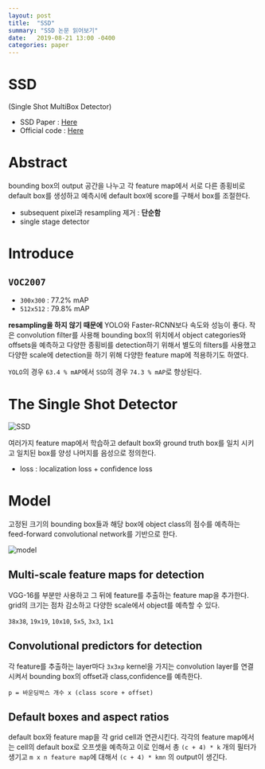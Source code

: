 ```yaml
---
layout: post
title:  "SSD"
summary: "SSD 논문 읽어보기"
date:   2019-08-21 13:00 -0400
categories: paper
---
```


# SSD

(Single Shot MultiBox Detector)

- SSD Paper : [Here](https://arxiv.org/abs/1512.02325)
- Official code : [Here](https://github.com/weiliu89/caffe/tree/ssd)

# Abstract
bounding box의 output 공간을 나누고 각 feature map에서 서로 다른 종횡비로 default box를 생성하고 예측시에 default box에 score를 구해서 box를 조절한다.

- subsequent pixel과 resampling 제거 : **단순함**
- single stage detector

# Introduce

## `VOC2007`
- `300x300` : 77.2% mAP
- `512x512` : 79.8% mAP

**resampling을 하지 않기 때문에** YOLO와 Faster-RCNN보다 속도와 성능이 좋다. 작은 convolution filter를 사용해 bounding box의 위치에서 object categories와 offsets을 예측하고 다양한 종횡비를 detection하기 위해서 별도의 filters를 사용했고 다양한 scale에 detection을 하기 위해 다양한 feature map에 적용하기도 하였다.

`YOLO`의 경우 `63.4 % mAP`에서 `SSD`의 경우 `74.3 % mAP`로 향상된다.

# The Single Shot Detector



![SSD](https://github.com/jjeamin/jjeamin.github.io/raw/master/_posts/post_img/ssd/feature.PNG)



여러가지 feature map에서 학습하고 default box와 ground truth box를 일치 시키고 일치된 box를 양성 나머지를 음성으로 정의한다.

- loss : localization loss + confidence loss

# Model
고정된 크기의 bounding box들과 해당 box에 object class의 점수를 예측하는 feed-forward convolutional network를 기반으로 한다.



![model](https://github.com/jjeamin/jjeamin.github.io/raw/master/_posts/post_img/ssd/model.PNG)



## Multi-scale feature maps for detection
VGG-16를 부분만 사용하고 그 뒤에 feature를 추출하는 feature map을 추가한다. grid의 크기는 점차 감소하고 다양한 scale에서 object를 예측할 수 있다.

`38x38`, `19x19`, `10x10`, `5x5`, `3x3`, `1x1`

## Convolutional predictors for detection  
각 feature를 추출하는 layer마다 `3x3xp` kernel을 가지는 convolution layer를 연결시켜서 bounding box의 offset과 class,confidence를 예측한다.

`p = 바운딩박스 개수 x (class score + offset)`

## Default boxes and aspect ratios
default box와 feature map을 각 grid cell과 연관시킨다. 각각의 feature map에서는 cell의 default box로 오프셋을 예측하고 이로 인해서 총 `(c + 4) * k` 개의 필터가 생기고 `m x n feature map`에 대해서 `(c + 4) * kmn` 의 output이 생긴다.
